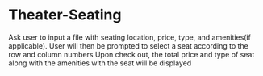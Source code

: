 # Theater-Seating
Ask user to input a file with seating location, price, type, and amenities(if applicable).
User will then be prompted to select a seat according to the row and column numbers
Upon check out, the total price and type of seat along with the amenities with the seat will be displayed

